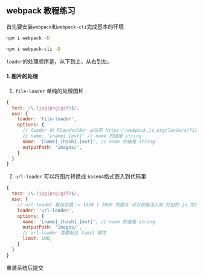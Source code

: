 ## webpack 教程练习

首先要安装`webpack`和`webpack-cli`完成基本的环境

```bash
npm i webpack -D

npm i webpack-cli -D

```

`loader`的处理顺序是，从下到上，从右到左。

#### 1. 图片的处理

1. `file-loader` 单纯的处理图片

```javascript
{
  test: /\.(jpg|png|gif)$/,
  use: {
    loader: 'file-loader',
    options: {
      // loader 的 Placeholder 占位符 https://webpack.js.org/loaders/file-loader/
      // name: '[name].[ext]' // name 的值是 string
      name: '[name]_[hash].[ext]', // name 的值是 string
      outputPath: 'images/',
    }
  }
}

```

2. `url-loader` 可以将图片转换成 `base64`格式嵌入到代码里

```javascript
{
  test: /\.(jpg|png|gif)$/,
  use: {
    // url-loader 最佳实践：< 1024 | 2048 的图片 可以直接注入到 打包的 js 文件，base64
    loader: 'url-loader',
    options: {
      name: '[name]_[hash].[ext]', // name 的值是 string
      outputPath: 'images/',
      // url-loader 需要配合 limit 属性
      limit: 100,
    }
  }
}
```


重装系统后提交